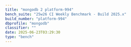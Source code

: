 ```yaml
---
title: "mongodb 2 platform-994"
bench_suite: "25w26 CI Weekly Benchmark - Build 2025.x"
build_number: "platform-994"
dbprofile: "mongodb"
classifier: ""
date: 2025-06-23T03:29:30
type: "bench"
---
```

